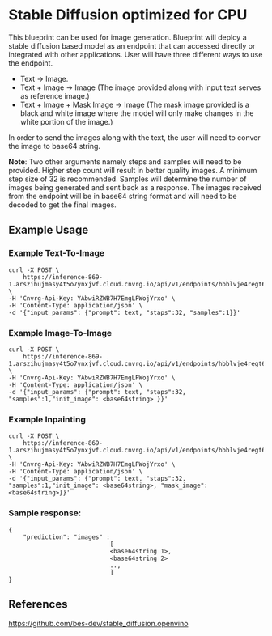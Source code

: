 # Stable Diffusion optimized for CPU

This blueprint can be used for image generation. Blueprint will deploy a stable diffusion based model as an endpoint that can accessed directly or integrated with other applications. User will have three different ways to use the endpoint. 

- Text -> Image. 
- Text + Image -> Image (The image provided along with input text serves as reference image.)
- Text + Image + Mask Image -> Image (The mask image provided is a black and white image where the model will only make changes in the white portion of the image.)

In order to send the images along with the text, the user will need to conver the image to base64 string.

**Note**: Two other arguments namely steps and samples will need to be provided. Higher step count will result in better quality images. A minimum step size of 32 is recommended. Samples will determine the number of images being generated and sent back as a response.
The images received from the endpoint will be in base64 string format and will need to be decoded to get the final images.

## Example Usage

### Example Text-To-Image
```
curl -X POST \
    https://inference-869-1.arszihujmasy4t5o7ynxjvf.cloud.cnvrg.io/api/v1/endpoints/hbblvje4regt6weh6cds \
-H 'Cnvrg-Api-Key: YAbwiRZWB7H7EmgLFWojYrxo' \
-H 'Content-Type: application/json' \
-d '{"input_params": {"prompt": text, "staps":32, "samples":1}}'
```

### Example Image-To-Image
```
curl -X POST \
    https://inference-869-1.arszihujmasy4t5o7ynxjvf.cloud.cnvrg.io/api/v1/endpoints/hbblvje4regt6weh6cds \
-H 'Cnvrg-Api-Key: YAbwiRZWB7H7EmgLFWojYrxo' \
-H 'Content-Type: application/json' \
-d '{"input_params": {"prompt": text, "staps":32, "samples":1,"init_image": <base64string> }}'
```

### Example Inpainting
```
curl -X POST \
    https://inference-869-1.arszihujmasy4t5o7ynxjvf.cloud.cnvrg.io/api/v1/endpoints/hbblvje4regt6weh6cds \
-H 'Cnvrg-Api-Key: YAbwiRZWB7H7EmgLFWojYrxo' \
-H 'Content-Type: application/json' \
-d '{"input_params": {"prompt": text, "staps":32, "samples":1,"init_image": <base64string>, "mask_image": <base64string>}}'
```

### Sample response:

```
{
    "prediction": "images" :
                            [
                            <base64string 1>,
                            <base64string 2> 
                            ..,
                            ]
}

```

## References
https://github.com/bes-dev/stable_diffusion.openvino